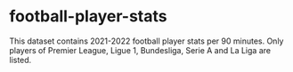 # football-player-stats
This dataset contains 2021-2022 football player stats per 90 minutes.
Only players of Premier League, Ligue 1, Bundesliga, Serie A and La Liga are listed.